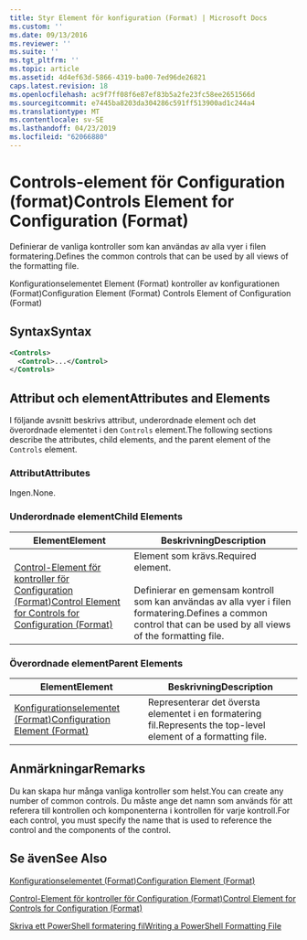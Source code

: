 ```yaml
---
title: Styr Element för konfiguration (Format) | Microsoft Docs
ms.custom: ''
ms.date: 09/13/2016
ms.reviewer: ''
ms.suite: ''
ms.tgt_pltfrm: ''
ms.topic: article
ms.assetid: 4d4ef63d-5866-4319-ba00-7ed96de26821
caps.latest.revision: 18
ms.openlocfilehash: ac9f7ff08f6e87ef83b5a2fe23fc58ee2651566d
ms.sourcegitcommit: e7445ba8203da304286c591ff513900ad1c244a4
ms.translationtype: MT
ms.contentlocale: sv-SE
ms.lasthandoff: 04/23/2019
ms.locfileid: "62066880"
---
```

# <a name="controls-element-for-configuration-format"></a><span data-ttu-id="a5cd4-102">Controls-element för Configuration (format)</span><span class="sxs-lookup"><span data-stu-id="a5cd4-102">Controls Element for Configuration (Format)</span></span>

<span data-ttu-id="a5cd4-103">Definierar de vanliga kontroller som kan användas av alla vyer i filen formatering.</span><span class="sxs-lookup"><span data-stu-id="a5cd4-103">Defines the common controls that can be used by all views of the formatting file.</span></span>

<span data-ttu-id="a5cd4-104">Konfigurationselementet Element (Format) kontroller av konfigurationen (Format)</span><span class="sxs-lookup"><span data-stu-id="a5cd4-104">Configuration Element (Format) Controls Element of Configuration (Format)</span></span>

## <a name="syntax"></a><span data-ttu-id="a5cd4-105">Syntax</span><span class="sxs-lookup"><span data-stu-id="a5cd4-105">Syntax</span></span>

```xml
<Controls>
  <Control>...</Control>
</Controls>
```

## <a name="attributes-and-elements"></a><span data-ttu-id="a5cd4-106">Attribut och element</span><span class="sxs-lookup"><span data-stu-id="a5cd4-106">Attributes and Elements</span></span>

<span data-ttu-id="a5cd4-107">I följande avsnitt beskrivs attribut, underordnade element och det överordnade elementet i den `Controls` element.</span><span class="sxs-lookup"><span data-stu-id="a5cd4-107">The following sections describe the attributes, child elements, and the parent element of the `Controls` element.</span></span>

### <a name="attributes"></a><span data-ttu-id="a5cd4-108">Attribut</span><span class="sxs-lookup"><span data-stu-id="a5cd4-108">Attributes</span></span>

<span data-ttu-id="a5cd4-109">Ingen.</span><span class="sxs-lookup"><span data-stu-id="a5cd4-109">None.</span></span>

### <a name="child-elements"></a><span data-ttu-id="a5cd4-110">Underordnade element</span><span class="sxs-lookup"><span data-stu-id="a5cd4-110">Child Elements</span></span>

|<span data-ttu-id="a5cd4-111">Element</span><span class="sxs-lookup"><span data-stu-id="a5cd4-111">Element</span></span>|<span data-ttu-id="a5cd4-112">Beskrivning</span><span class="sxs-lookup"><span data-stu-id="a5cd4-112">Description</span></span>|
|-------------|-----------------|
|[<span data-ttu-id="a5cd4-113">Control-Element för kontroller för Configuration (Format)</span><span class="sxs-lookup"><span data-stu-id="a5cd4-113">Control Element for Controls for Configuration (Format)</span></span>](./control-element-for-controls-for-configuration-format.md)|<span data-ttu-id="a5cd4-114">Element som krävs.</span><span class="sxs-lookup"><span data-stu-id="a5cd4-114">Required element.</span></span><br /><br /> <span data-ttu-id="a5cd4-115">Definierar en gemensam kontroll som kan användas av alla vyer i filen formatering.</span><span class="sxs-lookup"><span data-stu-id="a5cd4-115">Defines a common control that can be used by all views of the formatting file.</span></span>|

### <a name="parent-elements"></a><span data-ttu-id="a5cd4-116">Överordnade element</span><span class="sxs-lookup"><span data-stu-id="a5cd4-116">Parent Elements</span></span>

|<span data-ttu-id="a5cd4-117">Element</span><span class="sxs-lookup"><span data-stu-id="a5cd4-117">Element</span></span>|<span data-ttu-id="a5cd4-118">Beskrivning</span><span class="sxs-lookup"><span data-stu-id="a5cd4-118">Description</span></span>|
|-------------|-----------------|
|[<span data-ttu-id="a5cd4-119">Konfigurationselementet (Format)</span><span class="sxs-lookup"><span data-stu-id="a5cd4-119">Configuration Element (Format)</span></span>](./configuration-element-format.md)|<span data-ttu-id="a5cd4-120">Representerar det översta elementet i en formatering fil.</span><span class="sxs-lookup"><span data-stu-id="a5cd4-120">Represents the top-level element of a formatting file.</span></span>|

## <a name="remarks"></a><span data-ttu-id="a5cd4-121">Anmärkningar</span><span class="sxs-lookup"><span data-stu-id="a5cd4-121">Remarks</span></span>

<span data-ttu-id="a5cd4-122">Du kan skapa hur många vanliga kontroller som helst.</span><span class="sxs-lookup"><span data-stu-id="a5cd4-122">You can create any number of common controls.</span></span> <span data-ttu-id="a5cd4-123">Du måste ange det namn som används för att referera till kontrollen och komponenterna i kontrollen för varje kontroll.</span><span class="sxs-lookup"><span data-stu-id="a5cd4-123">For each control, you must specify the name that is used to reference the control and the components of the control.</span></span>

## <a name="see-also"></a><span data-ttu-id="a5cd4-124">Se även</span><span class="sxs-lookup"><span data-stu-id="a5cd4-124">See Also</span></span>

[<span data-ttu-id="a5cd4-125">Konfigurationselementet (Format)</span><span class="sxs-lookup"><span data-stu-id="a5cd4-125">Configuration Element (Format)</span></span>](./configuration-element-format.md)

[<span data-ttu-id="a5cd4-126">Control-Element för kontroller för Configuration (Format)</span><span class="sxs-lookup"><span data-stu-id="a5cd4-126">Control Element for Controls for Configuration (Format)</span></span>](./control-element-for-controls-for-configuration-format.md)

[<span data-ttu-id="a5cd4-127">Skriva ett PowerShell formatering fil</span><span class="sxs-lookup"><span data-stu-id="a5cd4-127">Writing a PowerShell Formatting File</span></span>](./writing-a-powershell-formatting-file.md)
